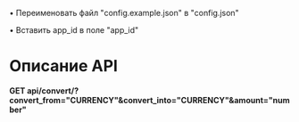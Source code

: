 • Переименовать файл "config.example.json" в "config.json"

• Вставить app_id в поле "app_id"

# **Описание API**

__GET api/convert/?convert_from="CURRENCY"&convert_into="CURRENCY"&amount="number"__
